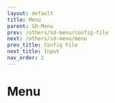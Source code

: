 ```yaml
---
layout: default
title: Menu
parent: SD-Menu
prev: /others/sd-menu/config-file
next: /others/sd-menu/menu
prev_title: Config File
next_title: Input
nav_order: 2
---
```


# Menu